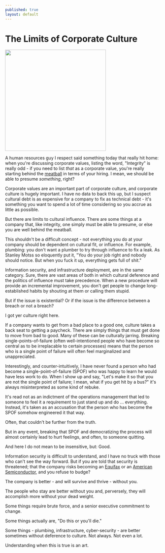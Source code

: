 ```yaml
---
published: true
layout: default
---
```

<h1>The Limits of Corporate Culture</h1>
<p><img class="right" width="327px" src="https://nselby.github.io/assets/img/plumber.png" /></p>

A human resources guy I respect said something today that really hit home: when you're discussing corporate values, listing the word, "Integrity" is really odd - if you need to list <em>that</em> as a corporate value, you're really starting behind the <a href="https://en.wikipedia.org/wiki/Optical_landing_system" target="_blank">meatball</a> in terms of your hiring. I mean, we should be able to presume <em>something</em>, right? 

Corporate values are an important part of corporate culture, and corporate culture is hugely important. I have no data to back this up, but I suspect cultural debt is as expensive for a company to fix as technical debt - it's something you want to spend a lot of time considering so you accrue as little as possible. 

But there are limits to cultural influence. There are some things at a company that, like integrity, one simply must be able to presume, or else you are well behind the meatball.

This shouldn't be a difficult concept - not everything you do at your company should be dependent on cultural fit, or influence. For example, plumbing: you don't want a plumber to try through influence to fix a leak. As Stanley Motss so eloquently put it, "You do your job right and nobody should notice. But when you fuck it up, everything gets full of shit."

Information security, and infrastructure deployment, are in the same category. Sure, there are vast areas of both in which cultural deference and the politics of influence must take precedence. When a new procedure will provide an incremental improvement, you don't get people to change long-established habits by shouting at them or calling them stupid. 

But if the issue is existential? Or if the issue is the difference between a breach or not a breach? 

I got yer culture right here. 

If a company wants to get from a bad place to a good one, culture takes a back seat to getting a paycheck. There are simply things that must get done to move from bad to good. Many of these can be culturally jarring. Breaking single-points-of-failure (often well-intentioned people who have become so central as to be irreplacable to certain processes) means that the person who is a single point of failure will often feel marginalized and unappreciated. 

Interestingly, and counter-intuitively, I have never found a person who had become a single-point-of-failure (SPOF) who was happy to learn he would have less work to do. When I show up and say, "Let's make it so that you are not the single point of failure; I mean, what if you get hit by a bus?" it's always misinterpreted as some kind of rebuke. 

It's read not as an indictment of the operations management that led to someone to feel it a requirement to just stand up and do ... everything. Instead, it's taken as an accusation that the person who has become the SPOF somehow engineered it that way. 

Often, that couldn't be further from the truth.

But in any event, breaking that SPOF and democratizing the process will almost certainly lead to hurt feelings, and often, to someone quitting. 

And here I do not mean to be insensitive, but: Good. 

Information security is difficult to understand, and I have no truck with those who can't see the way forward. But if you are told that security is threatened; that the company risks becoming an <a href="http://www.zdnet.com/article/equifax-confirms-more-americans-were-affected-by-hack-than-first-thought/" target="_blank">Equifax</a> or an <a href="https://www.cbsnews.com/news/60-minutes-great-brain-robbery-china-cyber-espionage/" target="_blank">American Semiconductor</a>, and you refuse to budge? 

The company is better - and will survive and thrive - without you.

The people who stay are better without you and, perversely, they will accomplish more without your dead weight.
 

Some things require brute force, and a senior executive commitment to change.

Some things actually are, "Do this or you'll die." 

Some things - plumbing, infrastructure, cyber-security - are better sometimes without deference to culture. Not always. Not even a lot. 

Understanding when this is true is an art.
